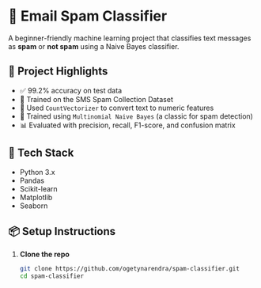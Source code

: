 # 📧 Email Spam Classifier

A beginner-friendly machine learning project that classifies text messages as **spam** or **not spam** using a Naive Bayes classifier.

## 🚀 Project Highlights

- ✅ 99.2% accuracy on test data
- 💬 Trained on the SMS Spam Collection Dataset
- 🧠 Used `CountVectorizer` to convert text to numeric features
- 🤖 Trained using `Multinomial Naive Bayes` (a classic for spam detection)
- 📊 Evaluated with precision, recall, F1-score, and confusion matrix

## 🔧 Tech Stack

- Python 3.x
- Pandas
- Scikit-learn
- Matplotlib
- Seaborn

## 📦 Setup Instructions

1. **Clone the repo**
   ```bash
   git clone https://github.com/ogetynarendra/spam-classifier.git
   cd spam-classifier
